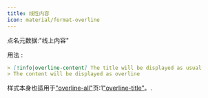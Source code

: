 ```yaml
---
title: 线性内容
icon: material/format-overline
---
```


点名元数据:"线上内容"

用法 :
```md
> [!info|overline-content] The title will be displayed as usual
> The content will be displayed as overline
```

样式本身也适用于["overline-all"](../combined-styling/page-21.md)页:1["overline-title"](../title-styling/page-21.md)。.